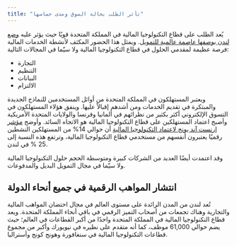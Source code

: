 ```yaml
---
title: "تأثر الطلب بحالة السوق ومدى حماسها"
---
```

يُعد الطلب على قطاع التكنولوجيا المالية في المملكة المتحدة قويًا حيث يؤثر عليه [وضع لندن بوصفها عاصمة عالمية للتمويل](http://www.longfinance.net/global-financial-centres-index-20/1037-gfci-20.html). ويمثل هذا الحضور المكثف لأنشطة الخدمات المالية فرصة عظيمة لمقدمي الحلول في قطاع التكنولوجيا المالية ولا سيّما في المجالات التالية:

- التجارة
- التنظيم
- البيانات
- الالتزام

ويعتبر المستهلكون في المملكة المتحدة من أوائل المستخدمين للنماذج الجديدة والمبتكرة في تقديم الخدمات ومن أشدهم إقبالاً عليها. وينفق هؤلاء المستهلكون في التسوق الإلكتروني أكثر بكثير من نظرائهم في ألمانيا وفرنسا والولايات المتحدة الأمريكية وأصبح اعتماد المستهلكين على قطاع التكنولوجيا المالية هو الاتجاه السائد. وأوضح [مؤشر إرنست آند يونج لاعتماد التكنولوجيا المالية](http://www.ey.com/gl/en/industries/financial-services/ey-fintech-adoption-index) أن حوالي 14% من المستهلكين النشطين رقميًا يعتبرون أنفسهم من مستخدمي قطاع التكنولوجيا المالية، وترتفع هذه النسبة إلى 25 % في لندن.

وقد اعتمدت أيضًا العديد من الشركات كبيرة ومتوسطة الحجم حلول التكنولوجيا المالية ولا سيّما في مجال التمويل البديل والمدفوعات.

## انتشار المواهب الرقمية في جميع أنحاء الدولة
تُعد لندن من المدن الرائدة على مستوى العالم في مجال احتضان المواهب المالية والتجارية وهناك تجمعات من أصحاب التميز الرقمي في باقي أنحاء المملكة المتحدة. ويعد قطاع التكنولوجيا المالية في المملكة المتحدة واحدًا من أكبر القطاعات في العالم؛ حيث يضم حوالي 61,000 موظف، كما أنه متقدم على نظيره في نيويورك وأكبر من مجموع قطاعات التكنولوجيا المالية في سنغافورة وهونج كونج وأستراليا.

